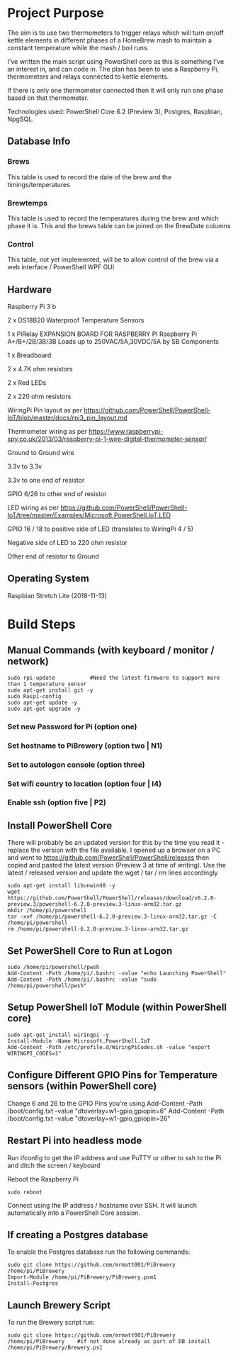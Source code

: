 # Project Purpose
The aim is to use two thermometers to trigger relays which will turn on/off kettle elements in different phases of a HomeBrew mash to maintain a constant temperature while the mash / boil runs. 

I've written the main script using PowerShell core as this is something I've an interest in, and can code in. The plan has been to use a Raspberry Pi, thermometers and relays connected to kettle elements.

If there is only one thermometer connected then it will only run one phase based on that thermometer. 

Technologies used: PowerShell Core 6.2 (Preview 3), Postgres, Raspbian, NpgSQL.

## Database Info

### Brews
This table is used to record the date of the brew and the timings/temperatures

### Brewtemps
This table is used to record the temperatures during the brew and which phase it is. This and the brews table can be joined on the BrewDate columns

### Control
This table, not yet implemented, will be to allow control of the brew via a web interface / PowerShell WPF GUI 


## Hardware
Raspberry Pi 3 b

2 x DS18B20 Waterproof Temperature Sensors

1 x PiRelay EXPANSION BOARD FOR RASPBERRY PI Raspberry Pi A+/B+/2B/3B/3B Loads up to 250VAC/5A,30VDC/5A by SB Components

1 x Breadboard

2 x 4.7K ohm resistors

2 x Red LEDs

2 x 220 ohm resistors

WiringPi Pin layout as per https://github.com/PowerShell/PowerShell-IoT/blob/master/docs/rpi3_pin_layout.md

Thermometer wiring as per https://www.raspberrypi-spy.co.uk/2013/03/raspberry-pi-1-wire-digital-thermometer-sensor/
 
 Ground to Ground wire
 
 3.3v to 3.3v
 
 3.3v to one end of resistor
 
 GPIO 6/26 to other end of resistor

LED wiring as per https://github.com/PowerShell/PowerShell-IoT/tree/master/Examples/Microsoft.PowerShell.IoT.LED
 
 GPIO 16 / 18 to positive side of LED (translates to WiringPi 4 / 5)
 
 Negative side of LED to 220 ohm resistor
 
 Other end of resistor to Ground

## Operating System
Raspbian Stretch Lite (2018-11-13)

# Build Steps

## Manual Commands (with keyboard / monitor / network)
    sudo rpi-update           #Need the latest firmware to support more than 1 temperature sensor
    sudo apt-get install git -y
    sudo Raspi-config
    sudo apt-get update -y
    sudo apt-get upgrade -y

### Set new Password for Pi (option one)
### Set hostname to PiBrewery (option two | N1)
### Set to autologon console (option three)
### Set wifi country to location (option four | I4)
### Enable ssh (option five | P2)

## Install PowerShell Core

There will probably be an updated version for this by the time you read it - replace the version with the file available. I opened up a browser on a PC and went to https://github.com/PowerShell/PowerShell/releases then copied and pasted the latest version (Preview 3 at time of writing). Use the latest / released version and update the wget / tar / rm lines accordingly

    sudo apt-get install libunwind8 -y
    wget https://github.com/PowerShell/PowerShell/releases/download/v6.2.0-preview.3/powershell-6.2.0-preview.3-linux-arm32.tar.gz
    mkdir /home/pi/powershell
    tar -xvf /home/pi/powershell-6.2.0-preview.3-linux-arm32.tar.gz -C /home/pi/powershell
    rm /home/pi/powershell-6.2.0-preview.3-linux-arm32.tar.gz
    
## Set PowerShell Core to Run at Logon
    
    sudo /home/pi/powershell/pwsh
    Add-Content -Path /home/pi/.bashrc -value "echo Launching PowerShell"
    Add-Content -Path /home/pi/.bashrc -value "sudo /home/pi/powershell/pwsh"

## Setup PowerShell IoT Module (within PowerShell core)
    sudo apt-get install wiringpi -y
    Install-Module -Name Microsoft.PowerShell.IoT
    Add-Content -Path /etc/profile.d/WiringPiCodes.sh -value "export WIRINGPI_CODES=1"

## Configure Different GPIO Pins for Temperature sensors (within PowerShell core)
Change 6 and 26 to the GPIO Pins you're using
    Add-Content -Path /boot/config.txt -value "dtoverlay=w1-gpio,gpiopin=6"
    Add-Content -Path /boot/config.txt -value "dtoverlay=w1-gpio,gpiopin=26"

## Restart Pi into headless mode

Run ifconfig to get the IP address and use PuTTY or other to ssh to the Pi and ditch the screen / keyboard

Reboot the Raspberry Pi

    sudo reboot

Connect using the IP address / hostname over SSH. It will launch automatically into a PowerShell Core session.

## If creating a Postgres database
To enable the Postgres database run the following commands:

    sudo git clone https://github.com/mrmatt001/PiBrewery /home/pi/PiBrewery
    Import-Module /home/pi/PiBrewery/PiBrewery.psm1
    Install-Postgres
    
## Launch Brewery Script    
To run the Brewery script run:

    sudo git clone https://github.com/mrmatt001/PiBrewery /home/pi/PiBrewery    #if not done already as part of DB install
    /home/pi/PiBrewery/Brewery.ps1
